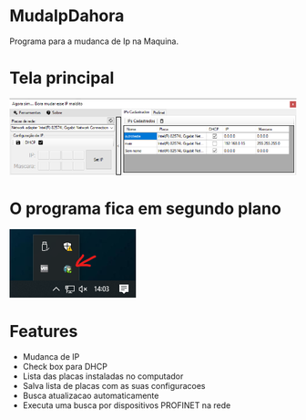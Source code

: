 # MudaIpDahora
Programa para a mudanca de Ip na Maquina.

# Tela principal

<img src="https://github.com/MateusJFabricio/MudaIpDahora/blob/master/Images/Image1.png">

# O programa fica em segundo plano

<img src="https://github.com/MateusJFabricio/MudaIpDahora/blob/master/Images/Image2.png">

# Features

- Mudanca de IP
- Check box para DHCP
- Lista das placas instaladas no computador
- Salva lista de placas com as suas configuracoes
- Busca atualizacao automaticamente
- Executa uma busca por dispositivos PROFINET na rede

